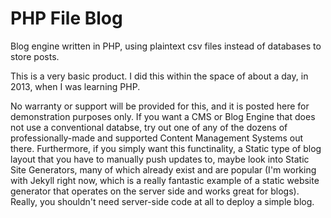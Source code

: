 # PHP File Blog

Blog engine written in PHP, using plaintext csv files instead of databases to store posts.

This is a very basic product.  I did this within the space of about a day, in 2013, when I was learning PHP.

No warranty or support will be provided for this, and it is posted here for demonstration purposes only.  If you want a CMS or Blog Engine that does not use a conventional databse, try out one of any of the dozens of professionally-made and supported Content Management Systems out there.  Furthermore, if you simply want this functinality, a Static type of blog layout that you have to manually push updates to, maybe look into Static Site Generators, many of which already exist and are popular (I'm working with Jekyll right now, which is a really fantastic example of a static website generator that operates on the server side and works great for blogs).  Really, you shouldn't need server-side code at all to deploy a simple blog.  
